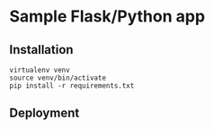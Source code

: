 # Sample Flask/Python app

## Installation
```
virtualenv venv
source venv/bin/activate
pip install -r requirements.txt
```


## Deployment
